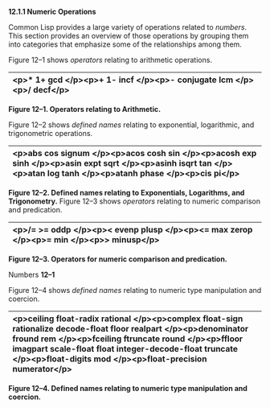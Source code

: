 **12.1.1 Numeric Operations** 

Common Lisp provides a large variety of operations related to *numbers*. This section provides an overview of those operations by grouping them into categories that emphasize some of the relationships among them. 

Figure 12–1 shows *operators* relating to arithmetic operations. 

|\<p\>**\* 1+ gcd** \</p\>\<p\>**+ 1- incf** \</p\>\<p\>**- conjugate lcm** \</p\>\<p\>**/ decf**\</p\>|
| :- |


**Figure 12–1. Operators relating to Arithmetic.** 

Figure 12–2 shows *defined names* relating to exponential, logarithmic, and trigonometric operations. 

|\<p\>**abs cos signum** \</p\>\<p\>**acos cosh sin** \</p\>\<p\>**acosh exp sinh** \</p\>\<p\>**asin expt sqrt** \</p\>\<p\>**asinh isqrt tan** \</p\>\<p\>**atan log tanh** \</p\>\<p\>**atanh phase** \</p\>\<p\>**cis pi**\</p\>|
| :- |


**Figure 12–2. Defined names relating to Exponentials, Logarithms, and Trigonometry.** Figure 12–3 shows *operators* relating to numeric comparison and predication. 

|\<p\>**/=** \>**= oddp** \</p\>\<p\>\< **evenp plusp** \</p\>\<p\>\<**= max zerop** \</p\>\<p\>**= min** \</p\>\<p\>\> **minusp**\</p\>|
| :- |


**Figure 12–3. Operators for numeric comparison and predication.** 

Numbers **12–1**

 

 

Figure 12–4 shows *defined names* relating to numeric type manipulation and coercion. 

|\<p\>**ceiling float-radix rational** \</p\>\<p\>**complex float-sign rationalize decode-float floor realpart** \</p\>\<p\>**denominator fround rem** \</p\>\<p\>**fceiling ftruncate round** \</p\>\<p\>**ffloor imagpart scale-float float integer-decode-float truncate** \</p\>\<p\>**float-digits mod** \</p\>\<p\>**float-precision numerator**\</p\>|
| :- |


**Figure 12–4. Defined names relating to numeric type manipulation and coercion.** 

